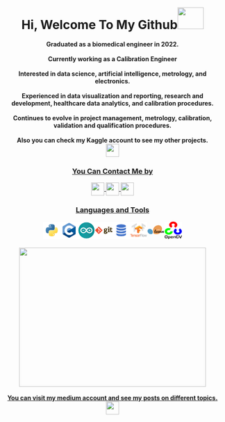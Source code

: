 <h1 align="center"> Hi, Welcome To My Github<img src="https://camo.githubusercontent.com/58502bc6910820c71f8cd9f3a6640c7d5374b4f752d4fdc5c4e79bdbd4fe4726/68747470733a2f2f6d656469612e67697068792e636f6d2f6d656469612f62634b6d49576b554d436a566d2f67697068792e676966" width="60" height="50" /> </h1>

<div align="center">
<b> Graduated as a biomedical engineer in 2022. </b>  
</div>   
<br />

<div align="center">
<b> Currently working as a Calibration Engineer  </b>  
</div>   
<br />


<div align="center">
<b> Interested in data science, artificial intelligence, metrology, and electronics. </b>  
</div> 
<br />

<div align="center">
<b> Experienced in data visualization and reporting, research and development, healthcare data analytics, and calibration procedures. </b>  
</div>
<br />

<div align="center">
<b> Continues to evolve in project management, metrology, calibration, validation and qualification procedures. </b>  
</div>
<br />

<div align="center">
<b> Also you can check my Kaggle account to see my other projects. </b>  
</div>
<div align="center">
<a href="https://www.kaggle.com/alibulut1/code?"> <img height="30" width="30" src="https://cloud.githubusercontent.com/assets/6185394/6852526/739d9406-d3e5-11e4-9d04-fc2b6acb7e8e.png" align="center" />
</div> 
        


<h3 align="center"> You Can Contact Me by  </h3>

<div align="center">
<a href="mailto:alibulut.ablt@gmail.com?"> <img height="30" width="30" src="https://unpkg.com/simple-icons@v7/icons/gmail.svg" align="center" /> 
<a href="https://www.linkedin.com/in/ali-bulut-1a113524b?"> <img height="30" width="30" src="https://unpkg.com/simple-icons@v7/icons/linkedin.svg" align="center" /> 
<a href="https://twitter.com/alibulutt7?t=XjGOLZMAoO9-R8oeZ7L5bg&s=09?"> <img height="30" width="30" src="https://unpkg.com/simple-icons@v7/icons/twitter.svg" align="center" /> 
</div>     


        
<h3 align="center"> Languages and Tools  </h3>   
<div align="center">
<img src="https://raw.githubusercontent.com/github/explore/80688e429a7d4ef2fca1e82350fe8e3517d3494d/topics/python/python.png" width="40" height="40"><img src="https://raw.githubusercontent.com/github/explore/f3e22f0dca2be955676bc70d6214b95b13354ee8/topics/c/c.png" width="40" height="40"><img src="https://raw.githubusercontent.com/github/explore/80688e429a7d4ef2fca1e82350fe8e3517d3494d/topics/arduino/arduino.png" width="40" height="40"><img src="https://raw.githubusercontent.com/github/explore/80688e429a7d4ef2fca1e82350fe8e3517d3494d/topics/git/git.png" width="40" height="40"><img src="https://raw.githubusercontent.com/github/explore/80688e429a7d4ef2fca1e82350fe8e3517d3494d/topics/sql/sql.png" width="40" height="40"><img src="https://raw.githubusercontent.com/github/explore/80688e429a7d4ef2fca1e82350fe8e3517d3494d/topics/tensorflow/tensorflow.png" width="40" height="40"><img src="https://raw.githubusercontent.com/github/explore/80688e429a7d4ef2fca1e82350fe8e3517d3494d/topics/scikit-learn/scikit-learn.png" width="40" height="40"><img src="https://raw.githubusercontent.com/github/explore/80688e429a7d4ef2fca1e82350fe8e3517d3494d/topics/opencv/opencv.png" width="40" height="40">
</div>        
<br />
        
        
<div align="center">
<img height="320" width="430" src="https://user-images.githubusercontent.com/92849974/186729417-5e5c7b23-03a0-4ef8-90ff-f7ee8ceb06bc.gif" align="center" />
</div> 
<br /> 
        
<div align="center">
<b> You can visit my medium account and see my posts on different topics. </b>  
</div>       
<div align="center">
<a href="https://medium.com/@alibulutb?"> <img height="30" width="30" src="https://camo.githubusercontent.com/62e64e26e4fb4cf9f89649ea65f9b936094bc39d99770a9165911c925ddc2e20/68747470733a2f2f63646e2e6a7364656c6976722e6e65742f6e706d2f73696d706c652d69636f6e7340332e302e312f69636f6e732f6d656469756d2e737667" align="center" />
</div> 
 

        
<!---
<div align="center">
<details> 
<summary>:bulb: Github Stats</summary>
<img src="https://github-readme-stats.vercel.app/api?username=alibulutb&theme=onedark"
</details>

<details> 
<summary>:bulb: Most Used Languages</summary>
<img src="https://github-readme-stats.vercel.app/api/top-langs/?username=alibulutb&layout=compact"
</details>
</div>
--->

  
  
  
<!---
alibulutb/alibulutb is a ✨ special ✨ repository because its `README.md` (this file) appears on your GitHub profile.
You can click the Preview link to take a look at your changes.
--->
